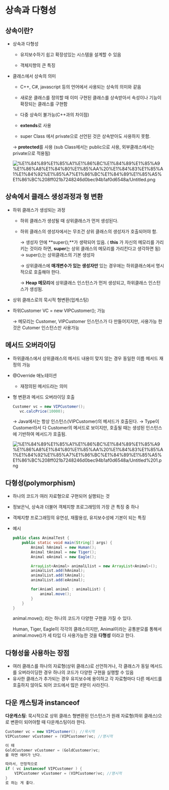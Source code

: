 # 상속과 다형성

## **상속이란?**

- 상속과 다형성

    - 유지보수하기 쉽고 확장성있는 시스템을 설계할 수 있음

    - 객체지향의 큰 특징

- 클래스에서 상속의 의미

    - C++, C#, javascript 등의 언어에서 사용되는 상속의 의미와 같음

    - 새로운 클래스를 정의할 때 이미 구현된 클래스를 상속받아서 속성이나 기능이 확장되는 클래스를 구현함

    - 다중 상속이 불가능(C++과의 차이점) 
    - **extends**로 사용

    - super Class 에서 private으로 선언된 것은 상속받아도 사용하지 못함.

    → **protected**를 사용 (sub Class에서는 public으로 사용, 외부클래스에서는 private으로 적용됨)

    ![%E1%84%89%E1%85%A1%E1%86%BC%E1%84%89%E1%85%A9%E1%86%A8%E1%84%80%E1%85%AA%20%E1%84%83%E1%85%A1%E1%84%92%E1%85%A7%E1%86%BC%E1%84%89%E1%85%A5%E1%86%BC%208ff021b7248246d0bec94b1af0d6548a/Untitled.png](%E1%84%89%E1%85%A1%E1%86%BC%E1%84%89%E1%85%A9%E1%86%A8%E1%84%80%E1%85%AA%20%E1%84%83%E1%85%A1%E1%84%92%E1%85%A7%E1%86%BC%E1%84%89%E1%85%A5%E1%86%BC%208ff021b7248246d0bec94b1af0d6548a/Untitled.png)

## **상속에서 클래스 생성과정과 형 변환**

- 하위 클래스가 생성되는 과정

    - 하위 클래스가 생성될 때 상위클래스가 먼저 생성된다.

    - 하위 클래스의 생성자에서는 무조건 상위 클래스의 생성자가 호출되어야 함.

        → 생성자 안에 **super();**가 생략되어 있음. ( **this** 가 자신의 메모리를 가리키는 것이라 하면,  **super**는 상위 클래스의 메모리를 가리킨다고 생각하면 됨)
        → super();는 상위클래스의 기본 생성자

        → 상위클래스에 **매개변수가 있는 생성자만** 있는 경우에는 하위클래스에서 명시적으로 호출해야 한다.

        → **Heap 메모리**에 상위클래스 인스턴스가 먼저 생성되고, 하위클래스 인스턴스가 생성됨.

- 상위 클래스로의 묵시적 형변환(업캐스팅)
- 하위Customer VC = new VIPCustomer(); 가능

    → 메모리는 Customer, VIPCustomer 인스턴스가 다 만들어지지만, 사용가능 한 것은 Cutomer 인스턴스만 사용가능

## **메서드 오버라이딩**

- 하위클래스에서 상위클래스의 메서드 내용이 맞지 않는 경우 동일한 이름 메서드 재정의 가능
- @Override 애노테이션

    - 재정의된 메서드라는 의미

- 형 변환과 메서드 오버라이딩 호출

    ```java
    Customer vc = new VIPCustomer();
       vc.calcPrice(10000);
    ```

    → Java에서는 항상 인스턴스(VIPCustomer)의 메서드가 호출된다.
    → Type이 Customer라서 다 Customer의 메서드로 보이지만, 호출될 때는 생성된 인스턴스에 기반하여 메서드가 호출됨.

    ![%E1%84%89%E1%85%A1%E1%86%BC%E1%84%89%E1%85%A9%E1%86%A8%E1%84%80%E1%85%AA%20%E1%84%83%E1%85%A1%E1%84%92%E1%85%A7%E1%86%BC%E1%84%89%E1%85%A5%E1%86%BC%208ff021b7248246d0bec94b1af0d6548a/Untitled%201.png](%E1%84%89%E1%85%A1%E1%86%BC%E1%84%89%E1%85%A9%E1%86%A8%E1%84%80%E1%85%AA%20%E1%84%83%E1%85%A1%E1%84%92%E1%85%A7%E1%86%BC%E1%84%89%E1%85%A5%E1%86%BC%208ff021b7248246d0bec94b1af0d6548a/Untitled%201.png)

## **다형성(polymorphism)** 

- 하나의 코드가 여러 자료형으로 구현되어 실행되는 것
- 정보은닉, 상속과 더불어 객체지향 프로그래밍의 가장 큰 특징 중 하나
- 객체지향 프로그래밍의 유연성, 재활용성, 유지보수성에 기본이 되는 특징
- 예시

    ```java
    public class AnimalTest {
    	public static void main(String[] args) {
    		Animal hAnimal = new Human();
    		Animal tAnimal = new Tiger();
    		Animal eAnimal = new Eagle();

    		ArrayList<Animal> animalLlist = new ArrayList<Animal>();
    		animalList.add(hAnimal);
    		animalList.add(tAnimal);
    		animalList.add(eAnimal);

    		for(Aniaml animal : animalList) {
    			animal.move();
    		}
    	}
    }
    ```

    animal.move(); 라는 하나의 코드가 다양한 구현을 가질 수 있다.

    Human, Tiger, Eagle이 각각의 클래스이지만, Animal이라는 공통분모를 통해서 animal.move()가 세 타입 다 사용가능한 것을 **다형성** 이라고 한다.

## **다형성을 사용하는 장점**

- 여러 클래스를 하나의 자료형(상위 클래스)로 선언하거나, 각 클래스가 동일 메서드를 오버라이딩한 경우 하나의 코드가 다양한 구현을 실행할 수 있음
- 유사한 클래스가 추가되는 경우 유지보수에 용이하고 각 자료형마다 다른 메서드를 호출하지 않아도 되어 코드에서 많은 if문이 사라진다.


## **다운 캐스팅과 instanceof**

**다운캐스팅**: 묵시적으로 상위 클래스 형변환된 인스턴스가 원래 자료형(하위 클래스)으로 변환이 되어야할 때 다운캐스팅이라 한다.

```java
Customer vc = new VIPCustomer(); //묵시적
VIPCustomer vCustomer = (VIPCustomer)vc; //명시적 

이 때 
GoldCustomer vCustomer = (GoldCustomer)vc;
를 하면 에러가 난다.

따라서, 안정적으로
if ( vc instanceof VIPCustomer ) {
	VIPCustomer vCustomer = (VIPCustomer)vc; //명시적 
}
로 하는 게 좋다.
```
